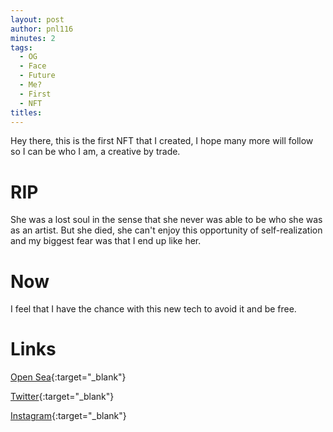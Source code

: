 ```yaml
---
layout: post
author: pnl116
minutes: 2
tags:
  - OG
  - Face
  - Future
  - Me?
  - First
  - NFT
titles:
---
```

Hey there, this is the first NFT that I created, I hope many more will follow so I can be who I am, a creative by trade.

# RIP

She was a lost soul in the sense that she never was able to be who she was as an artist.
But she died, she can't enjoy this opportunity of self-realization and my biggest fear was that I end up like her.

# Now

I feel that I have the chance with this new tech to avoid it and be free.

# Links

[Open Sea](https://opensea.io/assets/matic/0x2953399124f0cbb46d2cbacd8a89cf0599974963/63563879131930590497082280126170747764774186946585715906348796664753120346113/){:target="_blank"}

[Twitter](https://twitter.com/pnl116/status/1462373019419090948){:target="_blank"}

[Instagram](https://www.instagram.com/p/CWiOAoxIkDF/){:target="_blank"}
